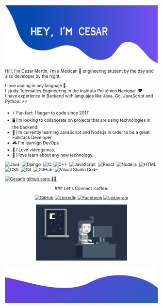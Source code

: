 ![alt text](./assets/cabecera.png)

Hi!!, I'm Cesar Martin, I'm a Mexican 🌮 engineering student by the day and also developer by the night. 

I love coding in any languaje :snake:. <br/>
I study Telematics Engineering in the Instituto Politénico Nacional. ❤️<br/>
I have experience in Backend with languajes like Java, Go, JavaScript and Python. :zap::zap: <br/>


- ⚡ Fun fact: I began to code since 2017
- 🖥️ I’m looking to collaborate on projects that are using technologies in the backend.
- 🌱 I’m currently learning JavaScript and Node.js in order to be a great Fullstack Developer.
- 🎮 I'm learnign DevOps
- :purple_heart: I Love videogames.
- :star2: I love learn about any new technology.

![Java](https://img.shields.io/badge/-Java-05122A?style=flat&logo=Java&logoColor=FFA518)&nbsp;
![Django](https://img.shields.io/badge/-Django-05122A?style=flat&logo=django&logoColor=092E20)&nbsp;
![C](https://img.shields.io/badge/-C-05122A?style=flat&logo=C&logoColor=A8B9CC)&nbsp;
![C++](https://img.shields.io/badge/-C++-05122A?style=flat&logo=C%2B%2B&logoColor=00599C)&nbsp;
![JavaScript](https://img.shields.io/badge/-JavaScript-05122A?style=flat&logo=javascript)&nbsp;
![React](https://img.shields.io/badge/-React-05122A?style=flat&logo=react)&nbsp;
![Node.js](https://img.shields.io/badge/-Node.js-05122A?style=flat&logo=node.js)&nbsp;
![HTML](https://img.shields.io/badge/-HTML-05122A?style=flat&logo=HTML5)&nbsp;
![CSS](https://img.shields.io/badge/-CSS-05122A?style=flat&logo=CSS3&logoColor=1572B6)&nbsp;
![Git](https://img.shields.io/badge/-Git-05122A?style=flat&logo=git)&nbsp;
![GitHub](https://img.shields.io/badge/-GitHub-05122A?style=flat&logo=github)&nbsp;
![Visual Studio Code](https://img.shields.io/badge/-Visual%20Studio%20Code-05122A?style=flat&logo=visual-studio-code&logoColor=007ACC)&nbsp;

[![Cesar's github stats 🌟🌟](https://github-readme-stats.vercel.app/api?username=kreytos23&show_icons=true&theme=github_dark)](https://github.com/anuraghazra/github-readme-stats)

<p align="center">
### Let's Connect :coffee:
</p>

<p align="center">
	<a href="https://github.com/kreytos23"><img src="https://img.icons8.com/bubbles/50/000000/github.png" alt="GitHub"/></a>
	<a href="https://www.linkedin.com/in/cesar-martin-2001/"><img src="https://img.icons8.com/bubbles/50/000000/linkedin.png" alt="LinkedIn"/></a>
	<a href="https://www.facebook.com/cesar.sadrak10/"><img src="https://img.icons8.com/bubbles/50/000000/facebook-new.png" alt="Facebook"/></a>
	<a href="https://www.instagram.com/kreytos.dead10/"><img src="https://img.icons8.com/bubbles/50/000000/instagram.png" alt="Instagram"/></a> <br/>
</p>

<p align="center">
	<img alt="Night Coding" src="./assets/Night-Coding.gif"/>
</p>

![alt text](./assets/bottom.svg)
